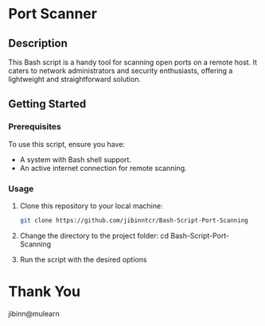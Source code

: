 # Port Scanner 

## Description
This Bash script is a handy tool for scanning open ports on a remote host. It caters to network administrators and security enthusiasts, offering a lightweight and straightforward solution.

## Getting Started
### Prerequisites
To use this script, ensure you have:
- A system with Bash shell support.
- An active internet connection for remote scanning.

### Usage
1. Clone this repository to your local machine:
   ```bash
   git clone https://github.com/jibinntcr/Bash-Script-Port-Scanning

2. Change the directory to the project folder:
	cd Bash-Script-Port-Scanning

3. Run the script with the desired options

# Thank You

jibinn@mulearn





